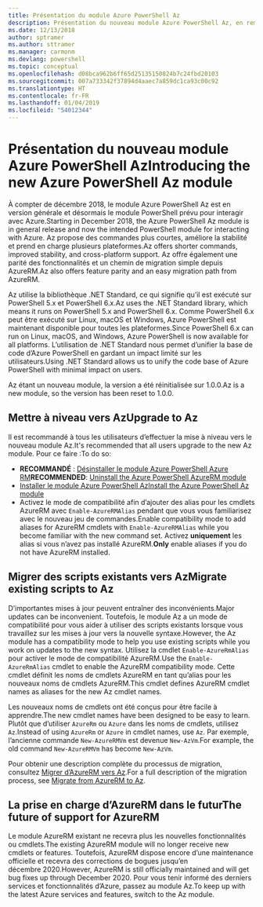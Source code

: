 ```yaml
---
title: Présentation du module Azure PowerShell Az
description: Présentation du nouveau module Azure PowerShell Az, en remplacement du module AzureRM.
ms.date: 12/13/2018
author: sptramer
ms.author: sttramer
ms.manager: carmonm
ms.devlang: powershell
ms.topic: conceptual
ms.openlocfilehash: d08bca962b6ff65d25135150824b7c24fbd20103
ms.sourcegitcommit: 007a733342f37894d4aaec7a859dc1ca93c00c92
ms.translationtype: HT
ms.contentlocale: fr-FR
ms.lasthandoff: 01/04/2019
ms.locfileid: "54012344"
---
```

# <a name="introducing-the-new-azure-powershell-az-module"></a><span data-ttu-id="2044f-103">Présentation du nouveau module Azure PowerShell Az</span><span class="sxs-lookup"><span data-stu-id="2044f-103">Introducing the new Azure PowerShell Az module</span></span>

<span data-ttu-id="2044f-104">À compter de décembre 2018, le module Azure PowerShell Az est en version générale et désormais le module PowerShell prévu pour interagir avec Azure.</span><span class="sxs-lookup"><span data-stu-id="2044f-104">Starting in December 2018, the Azure PowerShell Az module is in general release and now the intended PowerShell module for interacting with Azure.</span></span> <span data-ttu-id="2044f-105">Az propose des commandes plus courtes, améliore la stabilité et prend en charge plusieurs plateformes.</span><span class="sxs-lookup"><span data-stu-id="2044f-105">Az offers shorter commands, improved stability, and cross-platform support.</span></span> <span data-ttu-id="2044f-106">Az offre également une parité des fonctionnalités et un chemin de migration simple depuis AzureRM.</span><span class="sxs-lookup"><span data-stu-id="2044f-106">Az also offers feature parity and an easy migration path from AzureRM.</span></span>

<span data-ttu-id="2044f-107">Az utilise la bibliothèque .NET Standard, ce qui signifie qu’il est exécuté sur PowerShell 5.x et PowerShell 6.x.</span><span class="sxs-lookup"><span data-stu-id="2044f-107">Az uses the .NET Standard library, which means it runs on PowerShell 5.x and PowerShell 6.x.</span></span>
<span data-ttu-id="2044f-108">Comme PowerShell 6.x peut être exécuté sur Linux, macOS et Windows, Azure PowerShell est maintenant disponible pour toutes les plateformes.</span><span class="sxs-lookup"><span data-stu-id="2044f-108">Since PowerShell 6.x can run on Linux, macOS, and Windows, Azure PowerShell is now available for all platforms.</span></span>
<span data-ttu-id="2044f-109">L’utilisation de .NET Standard nous permet d’unifier la base de code d’Azure PowerShell en gardant un impact limité sur les utilisateurs.</span><span class="sxs-lookup"><span data-stu-id="2044f-109">Using .NET Standard allows us to unify the code base of Azure PowerShell with minimal impact on users.</span></span>

<span data-ttu-id="2044f-110">Az étant un nouveau module, la version a été réinitialisée sur 1.0.0.</span><span class="sxs-lookup"><span data-stu-id="2044f-110">Az is a new module, so the version has been reset to 1.0.0.</span></span>

## <a name="upgrade-to-az"></a><span data-ttu-id="2044f-111">Mettre à niveau vers Az</span><span class="sxs-lookup"><span data-stu-id="2044f-111">Upgrade to Az</span></span>

<span data-ttu-id="2044f-112">Il est recommandé à tous les utilisateurs d’effectuer la mise à niveau vers le nouveau module Az.</span><span class="sxs-lookup"><span data-stu-id="2044f-112">It's recommended that all users upgrade to the new Az module.</span></span> <span data-ttu-id="2044f-113">Pour ce faire :</span><span class="sxs-lookup"><span data-stu-id="2044f-113">To do so:</span></span>

* <span data-ttu-id="2044f-114">__RECOMMANDÉ__ : [Désinstaller le module Azure PowerShell Azure RM](/powershell/azure/uninstall-az-ps#uninstall-the-azurerm-module)</span><span class="sxs-lookup"><span data-stu-id="2044f-114">__RECOMMENDED__: [Uninstall the Azure PowerShell AzureRM module](/powershell/azure/uninstall-az-ps#uninstall-the-azurerm-module)</span></span>
* [<span data-ttu-id="2044f-115">Installer le module Azure PowerShell Az</span><span class="sxs-lookup"><span data-stu-id="2044f-115">Install the Azure PowerShell Az module</span></span>](/powershell/azure/install-az-ps)
* <span data-ttu-id="2044f-116">Activez le mode de compatibilité afin d’ajouter des alias pour les cmdlets AzureRM avec `Enable-AzureRMAlias` pendant que vous vous familiarisez avec le nouveau jeu de commandes.</span><span class="sxs-lookup"><span data-stu-id="2044f-116">Enable compatibility mode to add aliases for AzureRM cmdlets with `Enable-AzureRMAlias` while you become familiar with the new command set.</span></span> <span data-ttu-id="2044f-117">Activez __uniquement__ les alias si vous n’avez pas installé AzureRM.</span><span class="sxs-lookup"><span data-stu-id="2044f-117">__Only__ enable aliases if you do not have AzureRM installed.</span></span>

## <a name="migrate-existing-scripts-to-az"></a><span data-ttu-id="2044f-118">Migrer des scripts existants vers Az</span><span class="sxs-lookup"><span data-stu-id="2044f-118">Migrate existing scripts to Az</span></span>

<span data-ttu-id="2044f-119">D’importantes mises à jour peuvent entraîner des inconvénients.</span><span class="sxs-lookup"><span data-stu-id="2044f-119">Major updates can be inconvenient.</span></span> <span data-ttu-id="2044f-120">Toutefois, le module Az a un mode de compatibilité pour vous aider à utiliser des scripts existants lorsque vous travaillez sur les mises à jour vers la nouvelle syntaxe.</span><span class="sxs-lookup"><span data-stu-id="2044f-120">However, the Az module has a compatibility mode to help you use existing scripts while you work on updates to the new syntax.</span></span> <span data-ttu-id="2044f-121">Utilisez la cmdlet `Enable-AzureRmAlias` pour activer le mode de compatibilité AzureRM.</span><span class="sxs-lookup"><span data-stu-id="2044f-121">Use the `Enable-AzureRmAlias` cmdlet to enable the AzureRM compatibility mode.</span></span> <span data-ttu-id="2044f-122">Cette cmdlet définit les noms de cmdlets AzureRM en tant qu’alias pour les nouveaux noms de cmdlets AzureRM.</span><span class="sxs-lookup"><span data-stu-id="2044f-122">This cmdlet defines AzureRM cmdlet names as aliases for the new Az cmdlet names.</span></span>

<span data-ttu-id="2044f-123">Les nouveaux noms de cmdlets ont été conçus pour être facile à apprendre.</span><span class="sxs-lookup"><span data-stu-id="2044f-123">The new cmdlet names have been designed to be easy to learn.</span></span> <span data-ttu-id="2044f-124">Plutôt que d’utiliser `AzureRm` ou `Azure` dans les noms de cmdlets, utilisez `Az`.</span><span class="sxs-lookup"><span data-stu-id="2044f-124">Instead of using `AzureRm` or `Azure` in cmdlet names, use `Az`.</span></span> <span data-ttu-id="2044f-125">Par exemple, l’ancienne commande `New-AzureRMVm` est devenue `New-AzVm`.</span><span class="sxs-lookup"><span data-stu-id="2044f-125">For example, the old command `New-AzureRMVm` has become `New-AzVm`.</span></span>

<span data-ttu-id="2044f-126">Pour obtenir une description complète du processus de migration, consultez [Migrer d’AzureRM vers Az](migrate-from-azurerm-to-az.md).</span><span class="sxs-lookup"><span data-stu-id="2044f-126">For a full description of the migration process, see [Migrate from AzureRM to Az](migrate-from-azurerm-to-az.md).</span></span>

## <a name="the-future-of-support-for-azurerm"></a><span data-ttu-id="2044f-127">La prise en charge d’AzureRM dans le futur</span><span class="sxs-lookup"><span data-stu-id="2044f-127">The future of support for AzureRM</span></span>

<span data-ttu-id="2044f-128">Le module AzureRM existant ne recevra plus les nouvelles fonctionnalités ou cmdlets.</span><span class="sxs-lookup"><span data-stu-id="2044f-128">The existing AzureRM module will no longer receive new cmdlets or features.</span></span> <span data-ttu-id="2044f-129">Toutefois, AzureRM dispose encore d’une maintenance officielle et recevra des corrections de bogues jusqu’en décembre 2020.</span><span class="sxs-lookup"><span data-stu-id="2044f-129">However, AzureRM is still officially maintained and will get bug fixes up through December 2020.</span></span> <span data-ttu-id="2044f-130">Pour vous tenir informé des derniers services et fonctionnalités d’Azure, passez au module Az.</span><span class="sxs-lookup"><span data-stu-id="2044f-130">To keep up with the latest Azure services and features, switch to the Az module.</span></span>
